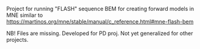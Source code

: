 Project for running "FLASH" sequence BEM for creating forward models in MNE similar to https://martinos.org/mne/stable/manual/c_reference.html#mne-flash-bem

NB! Files are missing. Developed for PD proj. Not yet generalized for other projects.
